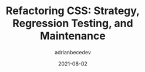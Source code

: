 ---
author: adrianbecedev
date: 2021-08-02
layout: post.njk
publisher: smashingmag
tags:
  - css
  - maintenance
  - refactoring
target_url: https://www.smashingmagazine.com/2021/08/refactoring-css-strategy-regression-testing-maintenance-part2/
title: "Refactoring CSS: Strategy, Regression Testing, and Maintenance"
---